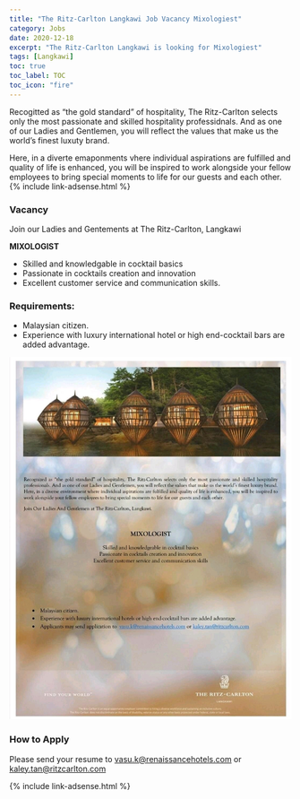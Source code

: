 ```yaml
---
title: "The Ritz-Carlton Langkawi Job Vacancy Mixologiest" 
category: Jobs 
date: 2020-12-18
excerpt: "The Ritz-Carlton Langkawi is looking for Mixologiest"
tags: [Langkawi] 
toc: true 
toc_label: TOC 
toc_icon: "fire" 
--- 
```


Recogitted as “the gold standard” of hospitality, The Ritz-Carlton selects only the most passionate and skilled hospitality professidnals. And as one of our Ladies and Gentlemen, you will reflect the values that make us the world’s finest luxuty brand.

Here, in a diverte emaponments vhere individual aspirations are fulfilled and quality of life is enhanced, you will be inspired to work alongside your fellow employees to bring special moments to life for our guests and each other.
{% include link-adsense.html %} 
### Vacancy
Join our Ladies and Gentements at The Ritz-Carlton, Langkawi

**MIXOLOGIST**
- Skilled and knowledgable in cocktail basics
- Passionate in cocktails creation and innovation
- Excellent customer service and communication skills.

### Requirements:
- Malaysian citizen.
- Experience with luxury international hotel or high end-cocktail bars are added advantage.

![The Ritz Carlton Vacancy Mixologist!](/assets/images/2020-12/ritz-carlton-langkawi-vacancy-mixologist.jpg "The Ritz Carlton Vacancy Mixologist!")

### How to Apply
Please send your resume to vasu.k@renaissancehotels.com or kaley.tan@ritzcarlton.com

{% include link-adsense.html %} 